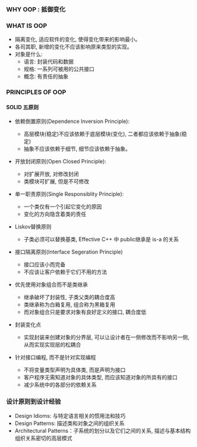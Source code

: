 ### WHY OOP : 抵御变化

### WHAT IS OOP
- 隔离变化, 适应软件的变化, 使得变化带来的影响最小。
- 各司其职, 新增的变化不应该影响原来类型的实现。
- 对象是什么:
    - 语言: 封装代码和数据
    - 规格: 一系列可被用的公共接口
    - 概念: 有责任的抽象

### PRINCIPLES OF OOP
#### SOLID 五原则
- 依赖倒置原则(Dependence Inversion Principle): 
    - 高层模块(稳定)不应该依赖于底层模块(变化), 二者都应该依赖于抽象(稳定)
    - 抽象不应该依赖于细节, 细节应该依赖于抽象。
- 开放封闭原则(Open Closed Principle):
    - 对扩展开放, 对修改封闭
    - 类模块可扩展, 但是不可修改
- 单一职责原则(Single Responsiblity Principle):
    - 一个类仅有一个引起它变化的原因
    - 变化的方向隐含着类的责任
- Liskov替换原则
    - 子类必须可以替换基类, Effective C++ 中 public继承是 is-a 的关系
- 接口隔离原则(Interface Segeration Principle)
    - 接口应该小而完备
    - 不应该让客户依赖于它们不用的方法

- 优先使用对象组合而不是类继承
    - 继承破坏了封装性, 子类父类的耦合度高
    - 类继承称为白箱复用, 组合称为黑箱复用
    - 而对象组合只是要求对象有良好定义的接口, 耦合度低
- 封装变化点
    - 实现封装来创建对象的分界层, 可以让设计者在一侧修改而不影响另一侧, 从而实现实现层的松耦合
- 针对接口编程, 而不是针对实现编程
    - 不将变量类型声明为具体类, 而是声明为接口
    - 客户程序无需知道对象的具体类型, 而应该知道对象的所具有的接口
    - 减少系统中的各部分的依赖关系

### 设计原则到设计经验
- Design Idioms: 与特定语言相关的惯用法和技巧
- Design Patterns: 描述类和对象之间的组织关系
- Architectural Patterns：子系统的划分以及它们之间的关系, 描述与基本结构组织关系密切的高层模式